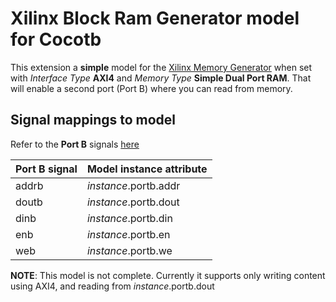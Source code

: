 # Xilinx Block Ram Generator model for Cocotb

This extension a **simple** model for the [Xilinx Memory Generator](https://www.xilinx.com/support/documentation/ip_documentation/blk_mem_gen/v8_4/pg058-blk-mem-gen.pdf) when set with _Interface Type_ **AXI4** and _Memory Type_ **Simple Dual Port RAM**. That will
enable a second port (Port B) where you can read from memory.

## Signal mappings to model

Refer to the **Port B** signals [here](https://www.xilinx.com/support/documentation/ip_documentation/blk_mem_gen/v8_4/pg058-blk-mem-gen.pdf#G5.291182)

| Port B signal |  Model instance attribute |
|---------------|---------------------------|
| addrb         | _instance_.portb.addr     |
| doutb         | _instance_.portb.dout     |
| dinb          | _instance_.portb.din      |
| enb           | _instance_.portb.en       |
| web           | _instance_.portb.we       |

**NOTE**: This model is not complete. Currently it supports only writing content using AXI4, and reading from _instance_.portb.dout